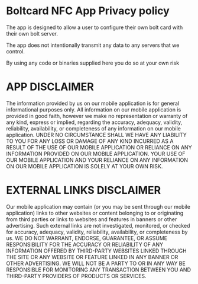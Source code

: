 # Boltcard NFC App Privacy policy

The app is designed to allow a user to configure their own bolt card with their own bolt server.

The app does not intentionally transmit any data to any servers that we control. 

By using any code or binaries supplied here you do so at your own risk

# APP DISCLAIMER

The information provided by us on our mobile application is for general informational purposes only. All information on our mobile application is provided in good faith, however we make no representation or warranty of any kind, express or implied, regarding the accuracy, adequacy, validity, reliability, availability, or completeness of any information on our mobile application. UNDER NO CIRCUMSTANCE SHALL WE HAVE ANY LIABILITY TO YOU FOR ANY LOSS OR DAMAGE OF ANY KIND INCURRED AS A RESULT OF THE USE OF OUR MOBILE APPLICATION OR RELIANCE ON ANY INFORMATION PROVIDED ON OUR MOBILE APPLICATION. YOUR USE OF OUR MOBILE APPLICATION AND YOUR RELIANCE ON ANY INFORMATION ON OUR MOBILE APPLICATION IS SOLELY AT YOUR OWN RISK.

# EXTERNAL LINKS DISCLAIMER

Our mobile application may contain (or you may be sent through our mobile application) links to other websites or content belonging to or originating from third parties or links to websites and features in banners or other advertising. Such external links are not investigated, monitored, or checked for accuracy, adequacy, validity, reliability, availability, or completeness by us. WE DO NOT WARRANT, ENDORSE, GUARANTEE, OR ASSUME RESPONSIBILITY FOR THE ACCURACY OR RELIABILITY OF ANY INFORMATION OFFERED BY THIRD-PARTY WEBSITES LINKED THROUGH THE SITE OR ANY WEBSITE OR FEATURE LINKED IN ANY BANNER OR OTHER ADVERTISING. WE WILL NOT BE A PARTY TO OR IN ANY WAY BE RESPONSIBLE FOR MONITORING ANY TRANSACTION BETWEEN YOU AND THIRD-PARTY PROVIDERS OF PRODUCTS OR SERVICES.
